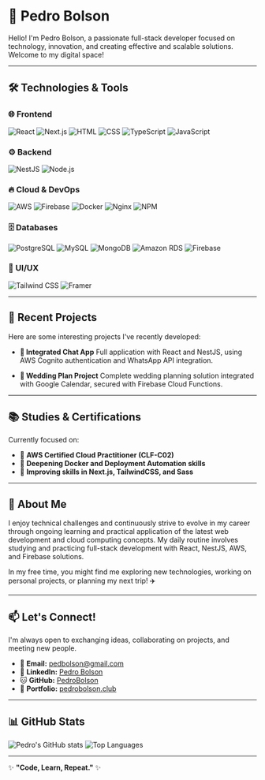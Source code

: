 # 👋 Pedro Bolson

Hello! I'm Pedro Bolson, a passionate full-stack developer focused on technology, innovation, and creating effective and scalable solutions. Welcome to my digital space!

---

## 🛠️ Technologies & Tools

### 🌐 Frontend

![React](https://img.shields.io/badge/-React-20232A?style=flat\&logo=react\&logoColor=61DAFB)
![Next.js](https://img.shields.io/badge/-Next.js-000000?style=flat\&logo=nextdotjs\&logoColor=FFFFFF)
![HTML](https://img.shields.io/badge/-HTML5-E34F26?style=flat\&logo=html5\&logoColor=FFFFFF)
![CSS](https://img.shields.io/badge/-CSS3-1572B6?style=flat\&logo=css3\&logoColor=FFFFFF)
![TypeScript](https://img.shields.io/badge/-TypeScript-007ACC?style=flat\&logo=typescript\&logoColor=FFFFFF)
![JavaScript](https://shields.io/badge/JavaScript-F7DF1E?logo=JavaScript&logoColor=000&style=flat)

### ⚙️ Backend

![NestJS](https://img.shields.io/badge/-NestJS-E0234E?style=flat\&logo=nestjs\&logoColor=FFFFFF)
![Node.js](https://img.shields.io/badge/-Node.js-339933?style=flat\&logo=node.js\&logoColor=FFFFFF)

### 🔥 Cloud & DevOps

![AWS](https://img.shields.io/badge/AWS-232F3E?style=flat&logo=amazonwebservices&logoColor=white)
![Firebase](https://img.shields.io/badge/-Firebase-FFCA28?style=flat\&logo=firebase\&logoColor=FFFFFF)
![Docker](https://img.shields.io/badge/-Docker-2496ED?style=flat\&logo=docker\&logoColor=FFFFFF)
![Nginx](https://img.shields.io/badge/-Nginx-269539?style=flat\&logo=nginx\&logoColor=FFFFFF)
![NPM](https://img.shields.io/badge/-NPM-CB3837?style=flat\&logo=npm\&logoColor=FFFFFF)

### 🗄️ Databases

![PostgreSQL](https://img.shields.io/badge/-PostgreSQL-4169E1?style=flat\&logo=postgresql\&logoColor=FFFFFF)
![MySQL](https://img.shields.io/badge/MySQL-4479A1?style=flat&logo=mysql&logoColor=white)
![MongoDB](https://img.shields.io/badge/-MongoDB-47A248?style=flat\&logo=mongodb\&logoColor=FFFFFF)
![Amazon RDS](https://img.shields.io/badge/-RDS-FF9900?style=flat&logo=amazonrds&logoColor=white)
![Firebase](https://img.shields.io/badge/-Firebase-FFCA28?style=flat\&logo=firebase\&logoColor=FFFFFF)

### 🎨 UI/UX

![Tailwind CSS](https://img.shields.io/badge/-Tailwind_CSS-38B2AC?style=flat\&logo=tailwindcss\&logoColor=FFFFFF)
![Framer](https://img.shields.io/badge/-Framer-0055FF?style=flat\&logo=framer\&logoColor=FFFFFF)

---

## 🚀 Recent Projects

Here are some interesting projects I've recently developed:

* **💬 Integrated Chat App**
  Full application with React and NestJS, using AWS Cognito authentication and WhatsApp API integration.

* **📅 Wedding Plan Project**
  Complete wedding planning solution integrated with Google Calendar, secured with Firebase Cloud Functions.

---

## 📚 Studies & Certifications

Currently focused on:

* 📖 **AWS Certified Cloud Practitioner (CLF-C02)**
* 📘 **Deepening Docker and Deployment Automation skills**
* 📗 **Improving skills in Next.js, TailwindCSS, and Sass**

---

## 🌟 About Me

I enjoy technical challenges and continuously strive to evolve in my career through ongoing learning and practical application of the latest web development and cloud computing concepts. My daily routine involves studying and practicing full-stack development with React, NestJS, AWS, and Firebase solutions.

In my free time, you might find me exploring new technologies, working on personal projects, or planning my next trip! ✈️

---

## 📫 Let's Connect!

I'm always open to exchanging ideas, collaborating on projects, and meeting new people.

* 📧 **Email:** [pedbolson@gmail.com](mailto:pedbolson@gmail.com)
* 💼 **LinkedIn:** [Pedro Bolson](https://www.linkedin.com/in/pedrobolson)
* 🐱 **GitHub:** [PedroBolson](https://github.com/PedroBolson)
* 🚀 **Portfolio:** [pedrobolson.club](https://pedrobolson.club)

---

## 📊 GitHub Stats

![Pedro's GitHub stats](https://github-readme-stats.vercel.app/api?username=PedroBolson&show_icons=true&theme=radical)
![Top Languages](https://github-readme-stats.vercel.app/api/top-langs/?username=PedroBolson&layout=compact&theme=radical)

---

✨ **"Code, Learn, Repeat."** ✨
